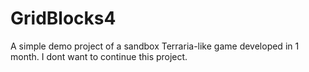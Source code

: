 # GridBlocks4
A simple demo project of a sandbox Terraria-like game developed in 1 month. I dont want to continue this project.
